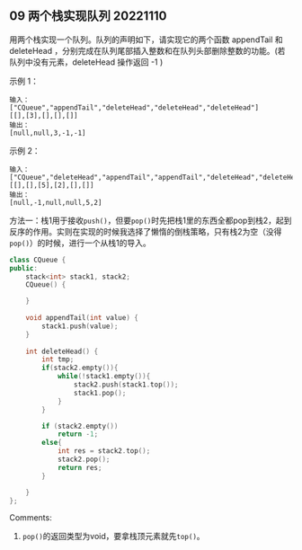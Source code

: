 ## 09 两个栈实现队列 20221110

用两个栈实现一个队列。队列的声明如下，请实现它的两个函数 appendTail 和 deleteHead ，分别完成在队列尾部插入整数和在队列头部删除整数的功能。(若队列中没有元素，deleteHead 操作返回 -1 )

示例 1：

    输入：
    ["CQueue","appendTail","deleteHead","deleteHead","deleteHead"]
    [[],[3],[],[],[]]
    输出：
    [null,null,3,-1,-1]

示例 2：

    输入：
    ["CQueue","deleteHead","appendTail","appendTail","deleteHead","deleteHead"]
    [[],[],[5],[2],[],[]]
    输出：
    [null,-1,null,null,5,2]

方法一：栈1用于接收```push()```，但要```pop()```时先把栈1里的东西全都pop到栈2，起到反序的作用。实则在实现的时候我选择了懒惰的倒栈策略，只有栈2为空（没得```pop()```）的时候，进行一个从栈1的导入。

```c++
class CQueue {
public:
    stack<int> stack1, stack2;
    CQueue() {

    }
    
    void appendTail(int value) {
        stack1.push(value);
    }
    
    int deleteHead() {
        int tmp;
        if(stack2.empty()){
            while(!stack1.empty()){
                stack2.push(stack1.top());
                stack1.pop();
            }
        }

        if (stack2.empty()) 
            return -1;
        else{
            int res = stack2.top();
            stack2.pop();
            return res;
        }

    }
};
```

Comments:
1. ```pop()```的返回类型为void，要拿栈顶元素就先```top()```。